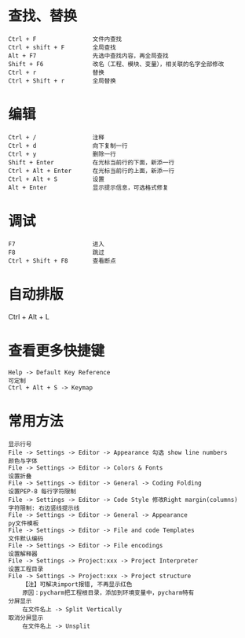 # 查找、替换	
	Ctrl + F				文件内查找
	Ctrl + shift + F		全局查找
	Alt + F7				先选中查找内容，再全局查找
	Shift + F6				改名（工程、模块、变量），相关联的名字全部修改
	Ctrl + r				替换
	Ctrl + Shift + r		全局替换

# 编辑 #
	Ctrl + /				注释
	Ctrl + d				向下复制一行
	Ctrl + y				删除一行
	Shift + Enter			在光标当前行的下面，新添一行
	Ctrl + Alt + Enter		在光标当前行的上面，新添一行
	Ctrl + Alt + S			设置
	Alt + Enter				显示提示信息，可选格式修复

# 调试 #
	F7						进入
	F8						跳过
	Ctrl + Shift + F8		查看断点

# 自动排版 #
Ctrl + Alt + L			

# 查看更多快捷键 #
	Help -> Default Key Reference		
	可定制
	Ctrl + Alt + S -> Keymap

# 常用方法 #
	显示行号
	File -> Settings -> Editor -> Appearance 勾选 show line numbers
	颜色与字体
	File -> Settings -> Editor -> Colors & Fonts
	设置折叠
	File -> Settings -> Editor -> General -> Coding Folding
	设置PEP-8 每行字符限制
	File -> Settings -> Editor -> Code Style 修改Right margin(columns)
	字符限制: 右边竖线提示线
	File -> Settings -> Editor -> General -> Appearance
	py文件模板
	File -> Settings -> Editor -> File and code Templates
	文件默认编码
	File -> Settings -> Editor -> File encodings
	设置解释器
	File -> Settings -> Project:xxx -> Project Interpreter
	设置工程目录
	File -> Settings -> Project:xxx -> Project structure
		【注】可解决import报错, 不再显示红色
		原因：pycharm把工程根目录，添加到环境变量中，pycharm特有
	分屏显示
		在文件名上 -> Split Vertically 
	取消分屏显示
		在文件名上 -> Unsplit
	



